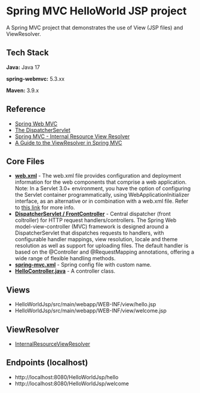 
# Spring MVC HelloWorld JSP project

A Spring MVC project that demonstrates the use of View (JSP files) and ViewResolver.


## Tech Stack

**Java:** Java 17

**spring-webmvc:** 5.3.xx

**Maven:** 3.9.x

## Reference
* [Spring Web MVC](https://docs.spring.io/spring-framework/reference/web/webmvc.html)
* [The DispatcherServlet](https://docs.spring.io/spring-framework/docs/3.2.x/spring-framework-reference/html/mvc.html#mvc-servlet)
* [Spring MVC - Internal Resource View Resolver](https://www.tutorialspoint.com/springmvc/springmvc_internalresourceviewresolver.htm)
* [A Guide to the ViewResolver in Spring MVC](https://www.baeldung.com/spring-mvc-view-resolver-tutorial)

## Core Files
* **[web.xml](https://github.com/navrwork/spring-mvc/blob/main/HelloWorldJsp/src/main/webapp/WEB-INF/web.xml)** - The web.xml file provides configuration and deployment information for the web components that comprise a web application. Note: In a Servlet 3.0+ environment, you have the option of configuring the Servlet container programmatically, using WebApplicationInitializer interface, as an alternative or in combination with a web.xml file. Refer to [this link](https://docs.spring.io/spring-framework/docs/3.2.x/spring-framework-reference/html/mvc.html#mvc-container-config) for more info.
* **[DispatcherServlet / FrontController](https://docs.spring.io/spring-framework/docs/current/javadoc-api/org/springframework/web/servlet/DispatcherServlet.html)** - Central dispatcher (front coltroller) for HTTP request handlers/controllers. The Spring Web model-view-controller (MVC) framework is designed around a DispatcherServlet that dispatches requests to handlers, with configurable handler mappings, view resolution, locale and theme resolution as well as support for uploading files. The default handler is based on the @Controller and @RequestMapping annotations, offering a wide range of flexible handling methods.
* **[spring-mvc.xml](https://github.com/navrwork/spring-mvc/blob/main/HelloWorldJsp/src/main/webapp/WEB-INF/spring-mvc.xml)** - Spring config file with custom name.
* **[HelloController.java](https://github.com/navrwork/spring-mvc/blob/main/HelloWorldJsp/src/main/java/com/navr/webmvc/hello/HelloController.java)** - A controller class.

## Views
* HelloWorldJsp/src/main/webapp/WEB-INF/view/hello.jsp
* HelloWorldJsp/src/main/webapp/WEB-INF/view/welcome.jsp

## ViewResolver
* [InternalResourceViewResolver](https://docs.spring.io/spring-framework/docs/current/javadoc-api/org/springframework/web/servlet/view/InternalResourceViewResolver.html)

## Endpoints (localhost)
* http://localhost:8080/HelloWorldJsp/hello
* http://localhost:8080/HelloWorldJsp/welcome

